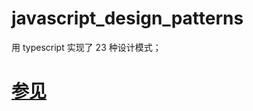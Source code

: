 # javascript_design_patterns
用 typescript 实现了 23 种设计模式；
# [参见](https://refactoring.guru/design-patterns/iterator)
